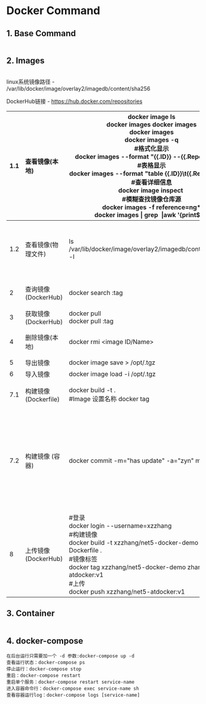 # Docker Command

## 1. Base Command

```perl
```



## 2. Images

```perl

```

linux系统镜像路径 - /var/lib/docker/image/overlay2/imagedb/content/sha256

DockerHub链接 - https://hub.docker.com/repositories

| 1.1  | 查看镜像(本地)         | docker  image ls  <br />docker  images  docker  images <images name>  <br />docker images <images name:tag>  <br />docker  images -q  <br />#格式化显示  <br />docker  images --format "{{.ID}} --{{.Repository}}"  <br />#表格显示  <br />docker  images --format "table {{.ID}}\t{{.Repository}}"  <br />#查看详细信息  <br />docker image inspect <image ID>     <br />#模糊查找镜像仓库源  <br />docker images -f reference=ng*  <br />docker images \| grep <image Name> \|awk '{print$1}' | 参数说明：     <br />-q = --quiet 只列出id                   |
| ---- | :--------------------- | ------------------------------------------------------------ | ------------------------------------------------------------ |
| 1.2  | 查看镜像(物理文件)     | ls /var/lib/docker/image/overlay2/imagedb/content/sha256 -l  | 文件是Json数据类型  记录镜像 和 容器的配置关系               |
| 2    | 查询镜像(DockerHub)    | docker  search <images Name>:tag                             | tag 就是具体的标签版本                                       |
| 3    | 获取镜像(DockerHub)    | docker  pull <images Name>  <br />docker  pull <images Name>:tag |                                                              |
| 4    | 删除镜像(本地)         | docker rmi <image ID/Name>                                   | 不能存在依赖的容器                                           |
| 5    | 导出镜像               | docker image save <imangeName> >  /opt/<imageName>.tgz       |                                                              |
| 6    | 导入镜像               | docker image load -i /opt/<imageName>.tgz                    |                                                              |
| 7.1  | 构建镜像  (Dockerfile) | docker build -t   <imageName> .     <br />#Image 设置名称  docker tag <imageID> <imageName> | 参数说明：  -t: 名称                                         |
| 7.2  | 构建镜像  (容器)       | docker commit -m="has update" -a="zyn"  <Container ID> mysql:v2 | 参数说明： <br />-m: 提交的描述信息  <br />-a: 指定镜像作者  mysql:v2: 指定要创建的目标镜像名 |
| 8    | 上传镜像(DockerHub)    | #登录  <br />docker  login --username=xzzhang  <br />#构建镜像  <br />docker  build -t xzzhang/net5-docker-demo  -f Dockerfile .  <br />#镜像标签  <br />docker  tag xzzhang/net5-docker-demo  zhangdw/net5-atdocker:v1  <br />#上传  <br />docker  push xzzhang/net5-atdocker:v1 |                                                              |

## 3. Container

```perl

```

## 4. docker-compose

```
在后台运行只需要加一个 -d 参数:docker-compose up -d
查看运行状态：docker-compose ps
停止运行：docker-compose stop
重启：docker-compose restart
重启单个服务：docker-compose restart service-name
进入容器命令行：docker-compose exec service-name sh
查看容器运行log：docker-compose logs [service-name]
```


